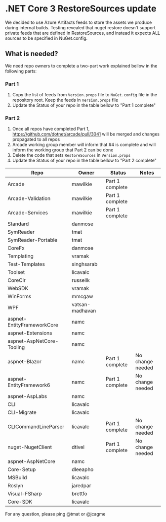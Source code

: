 # .NET Core 3 RestoreSources update

We decided to use Azure Artifacts feeds to store the assets we produce during internal builds. Testing revealed that nuget restore doesn't 
support private feeds that are defined in RestoreSources, and instead it expects ALL sources to be specified in NuGet.config.

## What is needed?

We need repo owners to complete a two-part work explained bellow in the following parts:

### Part 1

1) Copy the list of feeds from `Version.props` file to `NuGet.config` file in the repository root. Keep the feeds in `Version.props` file
2) Update the Status of your repo in the table bellow to "Part 1 complete"

### Part 2

1) Once all repos have completed Part 1, https://github.com/dotnet/arcade/pull/3041 will be merged and changes propagated to all repos
2) Arcade working group member will inform that #4 is complete and will inform the working group that Part 2 can be done
3) Delete the code that sets `RestoreSources` in `Version.props`
4) Update the Status of your repo in the table bellow to "Part 2 complete"

| Repo                       | Owner            |  Status           | Notes              |
| ---------------------------| ---------------- | ---------         | -------------------|
| Arcade                     | mawilkie         | Part 1 complete   |                    |
| Arcade-Validation          | mawilkie         | Part 1 complete   |                    |
| Arcade-Services            | mawilkie         | Part 1 complete   |                    |
| Standard                   | danmose          |                   |                    |
| SymReader                  | tmat             |                   |                    |
| SymReader-Portable         | tmat             |                   |                    |
| CoreFx                     | danmose          |                   |                    |
| Templating                 | vramak           |                   |                    |
| Test-Templates             | singhsarab       |                   |                    |
| Toolset                    | licavalc         |                   |                    |
| CoreClr                    | russellk         |                   |                    |
| WebSDK                     | vramak           |                   |                    |
| WinForms                   | mmcgaw           |                   |                    |
| WPF                        | vatsan-madhavan  |                   |                    |
| aspnet-EntityFrameworkCore | namc             |                   |                    |
| aspnet-Extensions          | namc             |                   |                    |
| aspnet-AspNetCore-Tooling  | namc             |                   |                    |
| aspnet-Blazor              | namc             | Part 1 complete   | No change needed   |
| aspnet-EntityFramework6    | namc             | Part 1 complete   | No change needed   |
| aspnet-AspLabs             | namc             |                   |                    |
| CLI                        | licavalc         |                   |                    |
| CLI-Migrate                | licavalc         |                   |                    |
| CLICommandLineParser       | licavalc         | Part 1 complete   | No change needed   |
| nuget-NugetClient          | dtivel           | Part 1 complete   | No change needed   |
| aspnet-AspNetCore          | namc             |                   |                    |
| Core-Setup                 | dleeapho         |                   |                    |
| MSBuild                    | licavalc         |                   |                    |
| Roslyn                     | jaredpar         |                   |                    |
| Visual-FSharp              | brettfo          |                   |                    |
| Core-SDK                   | licavalc         |                   |                    |

For any question, please ping @tmat or @jcagme